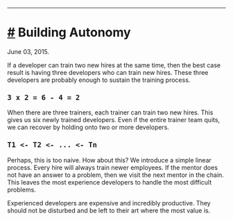 ----

# <a href="#20150603" id="20150603">#</a> Building Autonomy

June 03, 2015.

If a developer can train two new hires at the same time,
then the best case result is having three developers who can train new hires.
These three developers are probably enough to sustain the training process.

### <tt>3 x 2 = 6 - 4 = 2</tt>

When there are three trainers, each trainer can train two new hires.
This gives us six newly trained developers. Even if the entire trainer
team quits, we can recover by holding onto two or more developers.


### <tt>T1 &lt;-  T2 &lt;- ... &lt;- Tn</tt>

Perhaps, this is too naive. How about this? We introduce a simple linear
process. Every hire will always train newer employees. If the mentor does not
have an answer to a problem, then we visit the next mentor in the chain. This
leaves the most experience developers to handle the most difficult problems.

Experienced developers are expensive and incredibly productive. They should not
be disturbed and be left to their art where the most value is.
